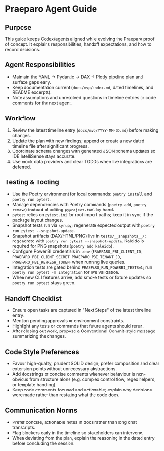 # Praeparo Agent Guide

## Purpose

This guide keeps Codex/agents aligned while evolving the Praeparo proof of concept. It explains responsibilities, handoff expectations, and how to record decisions.

## Agent Responsibilities

- Maintain the YAML -> Pydantic -> DAX -> Plotly pipeline plan and surface gaps early.
- Keep documentation current (`docs/mvp/index.md`, dated timelines, and README excerpts).
- Note assumptions and unresolved questions in timeline entries or code comments for the next agent.

## Workflow

1. Review the latest timeline entry (`docs/mvp/YYYY-MM-DD.md`) before making changes.
2. Update the plan with new findings; append or create a new dated timeline file after significant progress.
3. Coordinate schema changes with generated JSON schema updates so IDE IntelliSense stays accurate.
4. Use mock data providers and clear TODOs when live integrations are deferred.

## Testing & Tooling

- Use the Poetry environment for local commands: `poetry install` and `poetry run pytest`.
- Manage dependencies with Poetry commands (`poetry add`, `poetry remove`) instead of editing `pyproject.toml` by hand.
- `pytest` relies on `pytest.ini` for root import paths; keep it in sync if the package layout changes.
- Snapshot tests run via `syrupy`; regenerate expected output with `poetry run pytest --snapshot-update`.
- Snapshot artifacts (DAX/HTML/PNG) live in `tests/__snapshots__/`; regenerate with `poetry run pytest --snapshot-update`. Kaleido is required for PNG snapshots (`poetry add kaleido`).
- Configure Power BI credentials in `.env` (`PRAEPARO_PBI_CLIENT_ID`, `PRAEPARO_PBI_CLIENT_SECRET`, `PRAEPARO_PBI_TENANT_ID`, `PRAEPARO_PBI_REFRESH_TOKEN`) when running live queries.
- Integration tests are gated behind `PRAEPARO_RUN_POWERBI_TESTS=1`; run `poetry run pytest -m integration` for live validation.
- When new CLI features arrive, add smoke tests or fixture updates so `poetry run pytest` stays green.

## Handoff Checklist

- Ensure open tasks are captured in "Next Steps" of the latest timeline entry.
- Mention pending approvals or environment constraints.
- Highlight any tests or commands that future agents should rerun.
- After closing out work, propose a Conventional Commit-style message summarizing the changes.


## Code Style Preferences

- Favour high-quality, prudent SOLID design; prefer composition and clear extension points without unnecessary abstractions.
- Add docstrings or concise comments whenever behaviour is non-obvious from structure alone (e.g. complex control flow, regex helpers, or template handling).
- Keep code comments focused and actionable; explain why decisions were made rather than restating what the code does.

## Communication Norms

- Prefer concise, actionable notes in docs rather than long chat transcripts.
- Flag blockers early in the timeline so stakeholders can intervene.
- When deviating from the plan, explain the reasoning in the dated entry before concluding the session.
